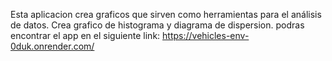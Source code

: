 Esta aplicacion crea graficos que sirven como herramientas para el análisis de datos.
Crea grafico de histograma y diagrama de dispersion.
podras encontrar el app en el siguiente link: https://vehicles-env-0duk.onrender.com/
